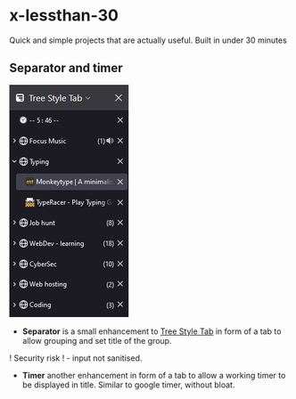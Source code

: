 # x-lessthan-30
Quick and simple projects that are actually useful. Built in under 30 minutes

## Separator and timer 
![screenshot](./assets/tst-separators.png)
- **Separator** is a small enhancement to [Tree Style Tab](https://github.com/piroor/treestyletab/blob/trunk/README.md) in form of a tab to allow grouping and set title of the group.

! Security risk ! - input not sanitised.

- **Timer** another enhancement in form of a tab to allow a working timer to be displayed in title. Similar to google timer, without bloat.
